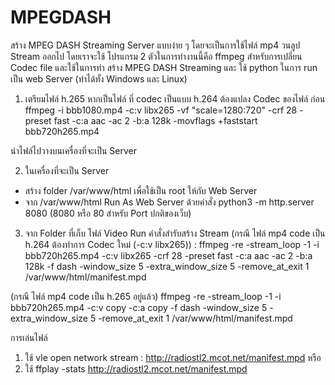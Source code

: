 # MPEGDASH

สร้าง MPEG DASH Streaming Server แบบง่าย ๆ
โดยจะเป็นการใช้ไฟล์ mp4 วนลูป Stream ออกไป โดยเราจะใช้ โปรแกรม 2 ตัวในการทำงานนี้คือ ffmpeg สำหรับการเปลี่ยน Codec file และใช้ในการทำ สร้าง MPEG DASH Streaming 
และ ใช้ python ในการ run เป็น web Server (ทำได้ทั้ง Windows และ Linux)

1. เตรียมไฟล์ h.265
หากเป็นไฟล์ ที่ codec เป็นแบบ h.264 ต้องแปลง Codec ของไฟล์ ก่อน
  ffmpeg -i bbb1080.mp4 -c:v libx265 -vf "scale=1280:720" -crf 28 -preset fast -c:a aac -ac 2 -b:a 128k -movflags +faststart bbb720h265.mp4

นำไฟล์ไปวางบนเครื่องที่จะเป็น Server

2. ในเครื่องที่จะเป็น Server 
  - สร้าง folder /var/www/html   เพื่อใช้เป็น root ให้กับ Web Server
  -  จาก /var/www/html Run As Web Server ด้วยคำสั่ง    python3 -m http.server 8080  (8080 หรือ 80 สำหรับ Port ปกติของเว็บ)

3. จาก Folder ที่เก็บ ไฟล์ Video Run คำสั่งสำรับสร้าง Stream 
(กรณี ไฟล์ mp4 code เป็น h.264 ต้องทำการ Codec ใหม่ (-c:v libx265)) : ffmpeg -re -stream_loop -1 -i bbb720h265.mp4 -c:v libx265 -crf 28 -preset fast -c:a aac -ac 2 -b:a 128k -f dash -window_size 5 -extra_window_size 5 -remove_at_exit 1 /var/www/html/manifest.mpd

(กรณี ไฟล์ mp4 code เป็น h.265 อยู่แล้ว)  ffmpeg -re -stream_loop -1 -i bbb720h265.mp4 -c:v copy -c:a copy -f dash -window_size 5 -extra_window_size 5 -remove_at_exit 1 /var/www/html/manifest.mpd

การเล่นไฟล์
1. ใช้ vle open network stream : http://radiostl2.mcot.net/manifest.mpd  หรือ
2. ใช้ ffplay -stats http://radiostl2.mcot.net/manifest.mpd

